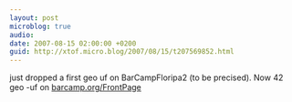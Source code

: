 ```yaml
---
layout: post
microblog: true
audio: 
date: 2007-08-15 02:00:00 +0200
guid: http://xtof.micro.blog/2007/08/15/t207569852.html
---
```

just dropped a first geo uf on BarCampFloripa2 (to be precised). Now 42 geo -uf on [barcamp.org/FrontPage](http://barcamp.org/FrontPage)
